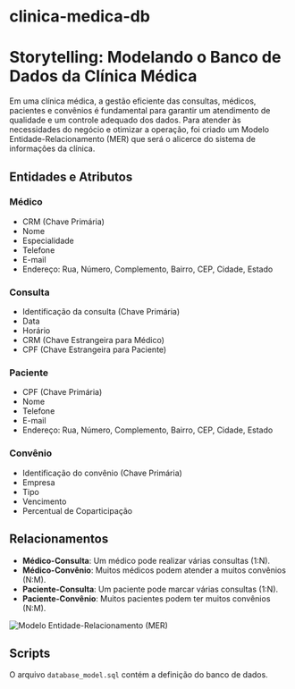 # clinica-medica-db

# Storytelling: Modelando o Banco de Dados da Clínica Médica

Em uma clínica médica, a gestão eficiente das consultas, médicos, pacientes e convênios é fundamental para garantir um atendimento de qualidade e um controle adequado dos dados. Para atender às necessidades do negócio e otimizar a operação, foi criado um Modelo Entidade-Relacionamento (MER) que será o alicerce do sistema de informações da clínica.

## Entidades e Atributos

### Médico
- CRM (Chave Primária)
- Nome
- Especialidade
- Telefone
- E-mail
- Endereço: Rua, Número, Complemento, Bairro, CEP, Cidade, Estado

### Consulta
- Identificação da consulta (Chave Primária)
- Data
- Horário
- CRM (Chave Estrangeira para Médico)
- CPF (Chave Estrangeira para Paciente)

### Paciente
- CPF (Chave Primária)
- Nome
- Telefone
- E-mail
- Endereço: Rua, Número, Complemento, Bairro, CEP, Cidade, Estado

### Convênio
- Identificação do convênio (Chave Primária)
- Empresa
- Tipo
- Vencimento
- Percentual de Coparticipação

## Relacionamentos

- **Médico-Consulta**: Um médico pode realizar várias consultas (1:N).
- **Médico-Convênio**: Muitos médicos podem atender a muitos convênios (N:M).
- **Paciente-Consulta**: Um paciente pode marcar várias consultas (1:N).
- **Paciente-Convênio**: Muitos pacientes podem ter muitos convênios (N:M).

![Modelo Entidade-Relacionamento (MER)](MER.png)

## Scripts

O arquivo `database_model.sql` contém a definição do banco de dados.
